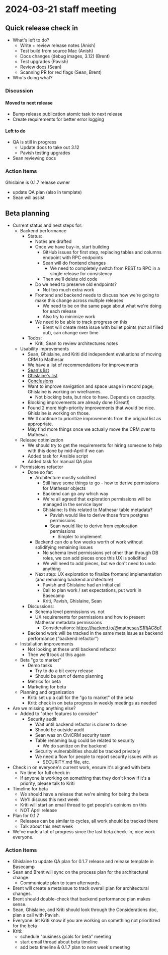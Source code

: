 # 2024-03-21 staff meeting

## Quick release check in

- What's left to do?
    - Write + review release notes (Anish)
    - Test build from source Mac (Anish)
    - Docs changes (debug images, 3.12) (Brent)
    - Test upgrades (Pavish)
    - Review docs (Sean)
    - Scanning PR for red flags (Sean, Brent)
- Who's doing what?

### Discussion

#### Moved to next release

- Bump release publication atomic task to next release
- Create requirements for better error logging

#### Left to do

- QA is still in progress
    - Update docs to take out 3.12
    - Pavish testing upgrades
- Sean reviewing docs

### Action Items

Ghislaine is 0.1.7 release owner
- update QA plan (also in template)
- Sean will assist

## Beta planning

- Current status and next steps for:
    - Backend performance
        - Status:
            - Notes are drafted
            - Once we have buy-in, start building
                - GitHub issues for first step, replacing tables and columns endpoint with RPC endpoints
                - Sean will do frontend changes
                    - We need to completely switch from REST to RPC in a single release for consistency
                - Then we'll delete old code
            - Do we need to preserve old endpoints?
                - Not too much extra work
            - Frontend and backend needs to discuss how we're going to make this change across multiple releases
                - We need to be on the same page about what we're doing for each release 
                - Also try to minimize work
            - We need to be able to track progress on this
                - Brent will create meta issue with bullet points (not all filled out), can change over time
        - Todos:
            - Kriti, Sean to review architectures notes
    - Usability improvements
        - Sean, Ghislaine, and Kriti did independent evaluations of moving CRM to Mathesar
        - We have a list of recommendations for improvements
        - [Sean's list](https://hackmd.io/pfh-XVLlRjiWg8lvZtU8WA)
        - [Ghislaine's list](https://hackmd.io/8aKlQZy3SFqRtRGsPPAHRA)
        - [Conclusions](https://hackmd.io/ei6Im5IwRci3l4YmeK6ANg)
        - Want to improve navigation and space usage in record page; Ghislaine is working on wireframes.
            - Not blocking beta, but nice to have. Depends on capacity.
        - Blocking improvements are already done (Great!)
        - Found 2 more high-priority improvements that would be nice. Ghislaine is working on those.
        - We'll continue to prioritize improvements from the original list as appropriate.
        - May find more things once we actually move the CRM over to Mathesar.
    - Release optimization
        - We should try to get the requirements for hiring someone to help with this done by mid-April if we can
        - Added task for Ansible script
        - Added task for manual QA plan
    - Permissions refactor
        - Done so far:
            - Architecture mostly solidified
                - Still have some things to go - how to derive permissions for Mathesar objects 
                - Backend can go any which way
                - We're all agreed that exploration permissions will be managed in the service layer
                - Ghislaine: Is this related to Mathesar table metadata?
                    - Pavish would like to derive those from postgres permissions
                    - Sean would like to derive from exploration permissions
                        - Simpler to implement
            - Backend can do a few weeks worth of work without solidifying remaining issues
                - No schema level permissions yet other than through DB roles, we can add pieces once this UX is solidified 
                - We will need to add pieces, but we don't need to undo anything
            - Next step: UX exploration to finalize frontend implementation (and remaining backend architecture)
                - Pavish and Ghislaine had an initial call
                - Call to plan work / set expectations, put work in Basecamp
                - Kriti, Pavish, Ghislaine, Sean
        - Discussions:
            - Schema level permissions vs. not
            - UX requirements for permissions and how to present Mathesar metadata permissions
    	        - Considerations: https://hackmd.io/@mathesar/S1RjAC8pT
        - Backend work will be tracked in the same meta issue as backend performance ("backend refactor")
    - Installation improvements
        - Not looking at these until backend refactor
        - Then we'll look at this again
    - Beta "go to market"
        - Demo tasks
            - Try to do a bit every release
            - Should be part of demo planning
        - Metrics for beta
        - Marketing for beta
    - Planning and organization
        - Kriti: set up a call for the "go to market" of the beta
        - Kriti: check in on beta progress in weekly meetings as needed
- Are we missing anything else?
    - Added to "other features to consider"
        - Security audit
            - Wait until backend refactor is closer to done
            - Should be outside audit
            - Sean was on CiviCRM security team
            - Table renaming bug could be related to security
                - We do sanitize on the backend
            - Security vulnerabilities should be tracked privately
            - We need a flow for people to report security issues with us
                - SECURITY.md file, etc.
- Check in on everyone's current work, ensure it's aligned with beta
    - No time for full check in
    - If anyone is working on something that they don't know if it's a priority, please talk to Kriti
- Timeline for beta
    - We should have a release that we're aiming for being the beta
    - We'll discuss this next week
    - Kriti will start an email thread to get people's opinions on this
    - NOT April release
- Plan for 0.1.7
    - Releases can be similar to cycles, all work should be tracked there
    - Talk about this next week
- We've made a lot of progress since the last beta check-in, nice work everyone.

### Action Items

- Ghislaine to update QA plan for 0.1.7 release and release template in Basecamp
- Sean and Brent will sync on the process plan for the architectural change.
    - Communicate plan to team afterwards.
- Brent will create a metaissue to track overall plan for architectural changes.
- Brent should double-check that backend performance plan makes sense.
- Sean, Ghislaine, and Kriti should look through the Considerations doc, plan a call with Pavish.
- Everyone: let Kriti know if you are working on something not prioritized for the beta
- Kriti:
    - schedule "business goals for beta" meeting
    - start email thread about beta timeline
    - add beta timeline & 0.1.7 plan to next week's meeting
